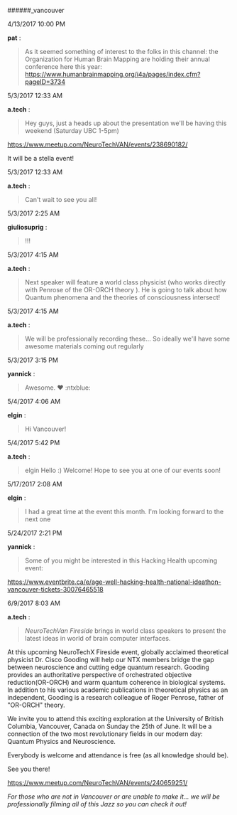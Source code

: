 ######_vancouver

4/13/2017 10:00 PM

 **pat** :

 >As it seemed something of interest to the folks in this channel: the Organization for Human Brain Mapping are holding their annual conference here this year: <https://www.humanbrainmapping.org/i4a/pages/index.cfm?pageID=3734>

5/3/2017 12:33 AM

 **a.tech** :

 >Hey guys, just a heads up about the presentation we'll be having this weekend (Saturday UBC 1-5pm) 

> 


> 
<https://www.meetup.com/NeuroTechVAN/events/238690182/>

> 


> 
It will be a stella event!

5/3/2017 12:33 AM

 **a.tech** :

 ><!channel> Can't wait to see you all!

5/3/2017 2:25 AM

 **giuliosuprig** :

 >!!!

5/3/2017 4:15 AM

 **a.tech** :

 >Next speaker will feature a world class physicist (who works directly with Penrose of the OR-ORCH theory ). He is going to talk about how Quantum phenomena and the theories of consciousness intersect!

5/3/2017 4:15 AM

 **a.tech** :

 >We will be professionally recording these... So ideally we'll have some awesome materials coming out regularly 

5/3/2017 3:15 PM

 **yannick** :

 >Awesome. :heart: :ntxblue:

5/4/2017 4:06 AM

 **elgin** :

 >Hi Vancouver!

5/4/2017 5:42 PM

 **a.tech** :

 > elgin Hello :) Welcome! Hope to see you at one of our events soon!

5/17/2017 2:08 AM

 **elgin** :

 >I had a great time at the event this month. I'm looking forward to the next one

5/24/2017 2:21 PM

 **yannick** :

 >Some of you might be interested in this Hacking Health upcoming event:

> 
<https://www.eventbrite.ca/e/age-well-hacking-health-national-ideathon-vancouver-tickets-30076465518>

6/9/2017 8:03 AM

 **a.tech** :

 >_NeuroTechVan Fireside_ brings in world class speakers to present the latest ideas in world of brain computer interfaces.  

> 


> 
At this upcoming NeuroTechX Fireside event, globally acclaimed theoretical physicist Dr. Cisco Gooding will help our NTX members bridge the gap between neuroscience and cutting edge quantum research. Gooding provides an authoritative perspective of orchestrated objective reduction(OR-ORCH) and warm quantum coherence in biological systems. In addition to his various academic publications in theoretical physics as an independent, Gooding is a research colleague of Roger Penrose, father of "OR-ORCH" theory.

> 


> 
We invite you to attend this exciting exploration at the University of British Columbia, Vancouver, Canada on Sunday the 25th of June. It will be a connection of the two most revolutionary fields in our modern day: Quantum Physics and Neuroscience. 

> 


> 
Everybody is welcome and attendance is free (as all knowledge should be). 

> 


> 
See you there! 

> 


> 
<https://www.meetup.com/NeuroTechVAN/events/240659251/>

> 


> 
_For those who are not in Vancouver or are unable to make it... we will be professionally filming all of this Jazz so you can check it out!_

